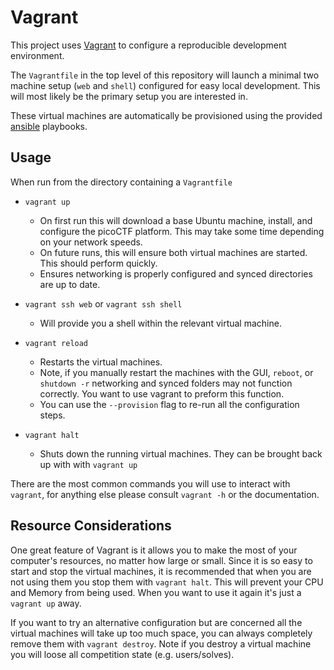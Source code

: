 # Vagrant

This project uses [Vagrant](https://www.vagrantup.com/) to configure
a reproducible development environment.

The `Vagrantfile` in the top level of this repository will launch a minimal two
machine setup (`web` and `shell`) configured for easy local development.
This will most likely be the primary setup you are interested in.

These virtual machines are  automatically be provisioned using the provided
[ansible](../ansible) playbooks.

## Usage

When run from the directory containing a `Vagrantfile`

- `vagrant up`
  - On first run this will download a base Ubuntu machine, install, and
  configure the picoCTF platform. This may take some time depending on your
  network speeds.
  - On future runs, this will ensure both virtual machines are started. This
  should perform quickly.
  - Ensures networking is properly configured and synced directories are up to
  date.

- `vagrant ssh web` or `vagrant ssh shell`
  - Will provide you a shell within the relevant virtual machine.

- `vagrant reload`
  - Restarts the virtual machines.
  - Note, if you manually restart the machines with the GUI, `reboot`, or
  `shutdown -r` networking and synced folders may not function correctly. You
  want to use vagrant to preform this function.
  - You can use the `--provision` flag to re-run all the configuration steps.

- `vagrant halt`
  - Shuts down the running virtual machines. They can be brought back up with
  with `vagrant up`

There are the most common commands you will use to interact with `vagrant`, for
anything else please consult `vagrant -h` or the documentation.

## Resource Considerations

One great feature of Vagrant is it allows you to make the most of your
computer's resources, no matter how large or small. Since it is so easy to start
and stop the virtual machines, it is recommended that when you are not using
them you stop them with `vagrant halt`. This will prevent your CPU and Memory
from being used. When you want to use it again it's just a `vagrant up` away.

If you want to try an alternative configuration but are concerned all the
virtual machines will take up too much space, you can always completely remove
them with `vagrant destroy`. Note if you destroy a virtual machine you will
loose all competition state (e.g. users/solves).
